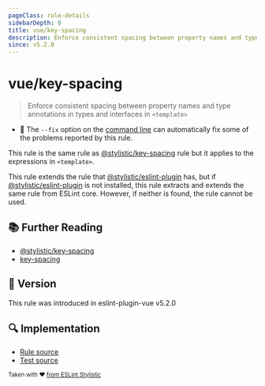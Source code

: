 ```yaml
---
pageClass: rule-details
sidebarDepth: 0
title: vue/key-spacing
description: Enforce consistent spacing between property names and type annotations in types and interfaces in `<template>`
since: v5.2.0
---
```


# vue/key-spacing

> Enforce consistent spacing between property names and type annotations in types and interfaces in `<template>`

- :wrench: The `--fix` option on the [command line](https://eslint.org/docs/user-guide/command-line-interface#fix-problems) can automatically fix some of the problems reported by this rule.

This rule is the same rule as [@stylistic/key-spacing] rule but it applies to the expressions in `<template>`.

This rule extends the rule that [@stylistic/eslint-plugin] has, but if [@stylistic/eslint-plugin] is not installed, this rule extracts and extends the same rule from ESLint core.
However, if neither is found, the rule cannot be used.

[@stylistic/eslint-plugin]: https://eslint.style/packages/default

## :books: Further Reading

- [@stylistic/key-spacing]
- [key-spacing]

[@stylistic/key-spacing]: https://eslint.style/rules/key-spacing
[key-spacing]: https://eslint.org/docs/rules/key-spacing

## :rocket: Version

This rule was introduced in eslint-plugin-vue v5.2.0

## :mag: Implementation

- [Rule source](https://github.com/vuejs/eslint-plugin-vue/blob/master/lib/rules/key-spacing.js)
- [Test source](https://github.com/vuejs/eslint-plugin-vue/blob/master/tests/lib/rules/key-spacing.js)

<sup>Taken with ❤️ [from ESLint Stylistic](https://eslint.style/rules/key-spacing)</sup>
